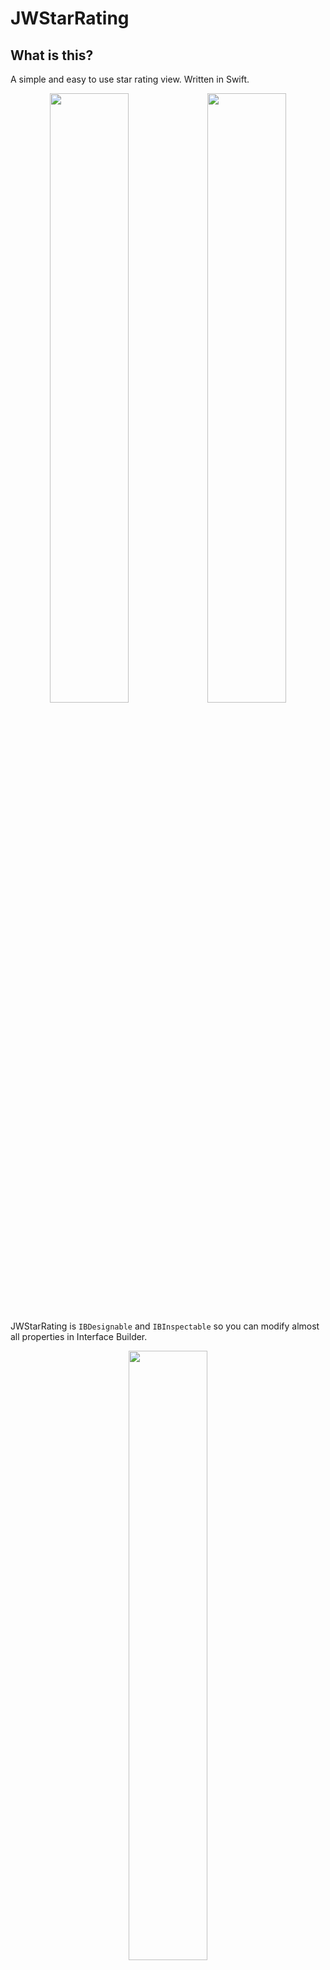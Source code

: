 JWStarRating
====
## What is this?
A simple and easy to use star rating view. Written in Swift.

<p align="center">
<img src="http://ww1.sinaimg.cn/mw1024/005yyi5Jjw1eohjovzamyj30q2074mxa.jpg" width="50%"><img src="http://ww2.sinaimg.cn/mw1024/005yyi5Jjw1eohjouvaaij30km03umx5.jpg" width="50%">
</p>

JWStarRating is ```IBDesignable``` and ```IBInspectable``` so you can modify almost all properties in Interface Builder.
<p align="center">
	<img src="http://ww4.sinaimg.cn/mw1024/005yyi5Jjw1eohjghplqaj30oy06m75b.jpg" width="50%">
</p>

Star's drawing code is based on the [Zaph's answer](http://stackoverflow.com/a/8446655/4251613)

## License
JWStarRating is published under MIT License
